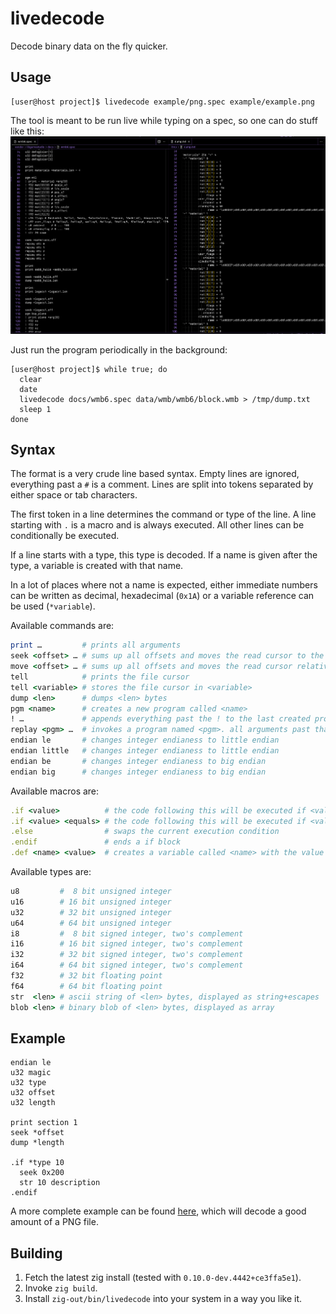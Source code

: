 # livedecode

Decode binary data on the fly quicker.

## Usage

```sh-session
[user@host project]$ livedecode example/png.spec example/example.png
```

The tool is meant to be run live while typing on a spec, so one can do stuff like this:
![screenshot of program usage](doc/screenshot.png)

Just run the program periodically in the background:

```sh-session
[user@host project]$ while true; do
  clear
  date
  livedecode docs/wmb6.spec data/wmb/wmb6/block.wmb > /tmp/dump.txt
  sleep 1
done
```

## Syntax

The format is a very crude line based syntax. Empty lines are ignored, everything past a `#` is a comment.
Lines are split into tokens separated by either space or tab characters.

The first token in a line determines the command or type of the line.
A line starting with `.` is a macro and is always executed. All other lines can be conditionally be executed.

If a line starts with a type, this type is decoded. If a name is given after the type, a variable is created with that name.

In a lot of places where not a name is expected, either immediate numbers can be written as decimal, hexadecimal (`0x1A`) or a
variable reference can be used (`*variable`).

Available commands are:

```rb
print …         # prints all arguments
seek <offset> … # sums up all offsets and moves the read cursor to the absolute position
move <offset> … # sums up all offsets and moves the read cursor relatively. Accepts negative numbers
tell            # prints the file cursor
tell <variable> # stores the file cursor in <variable>
dump <len>      # dumps <len> bytes
pgm <name>      # creates a new program called <name>
! …             # appends everything past the ! to the last created program
replay <pgm> …  # invokes a program named <pgm>. all arguments past that are passed as variables arg[0] to arg[n]
endian le       # changes integer endianess to little endian
endian little   # changes integer endianess to little endian
endian be       # changes integer endianess to big endian
endian big      # changes integer endianess to big endian
```

Available macros are:

```rb
.if <value>          # the code following this will be executed if <value> is not 0
.if <value> <equals> # the code following this will be executed if <value> is equals to <equals>
.else                # swaps the current execution condition
.endif               # ends a if block
.def <name> <value>  # creates a variable called <name> with the value <value>. Useful for constants or aliases
```

Available types are:

```rb
u8         #  8 bit unsigned integer
u16        # 16 bit unsigned integer
u32        # 32 bit unsigned integer
u64        # 64 bit unsigned integer
i8         #  8 bit signed integer, two's complement
i16        # 16 bit signed integer, two's complement
i32        # 32 bit signed integer, two's complement
i64        # 64 bit signed integer, two's complement
f32        # 32 bit floating point
f64        # 64 bit floating point
str  <len> # ascii string of <len> bytes, displayed as string+escapes
blob <len> # binary blob of <len> bytes, displayed as array
```

## Example

```
endian le
u32 magic
u32 type
u32 offset
u32 length

print section 1
seek *offset
dump *length

.if *type 10
  seek 0x200
  str 10 description
.endif
```

A more complete example can be found [here](example/), which will decode a good amount of a PNG file.

## Building

1. Fetch the latest zig install (tested with `0.10.0-dev.4442+ce3ffa5e1`).
2. Invoke `zig build`.
3. Install `zig-out/bin/livedecode` into your system in a way you like it.

